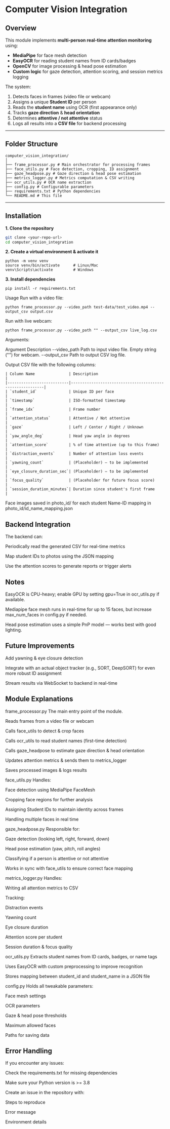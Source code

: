 # Computer Vision Integration

## Overview
This module implements **multi-person real-time attention monitoring** using:
- **MediaPipe** for face mesh detection  
- **EasyOCR** for reading student names from ID cards/badges  
- **OpenCV** for image processing & head pose estimation  
- **Custom logic** for gaze detection, attention scoring, and session metrics logging  

The system:
1. Detects faces in frames (video file or webcam)  
2. Assigns a unique **Student ID** per person  
3. Reads the **student name** using OCR (first appearance only)  
4. Tracks **gaze direction** & **head orientation**  
5. Determines **attentive / not attentive** status  
6. Logs all results into a **CSV file** for backend processing  

---

## Folder Structure
```
computer_vision_integration/
│
├── frame_processor.py # Main orchestrator for processing frames
├── face_utils.py # Face detection, cropping, ID assignment
├── gaze_headpose.py # Gaze direction & head pose estimation
├── metrics_logger.py # Metrics computation & CSV writing
├── ocr_utils.py # OCR name extraction
├── config.py # Configurable parameters
├── requirements.txt # Python dependencies
└── README.md # This file
```

---

## Installation

**1. Clone the repository**
```bash
git clone <your-repo-url>
cd computer_vision_integration
```
**2. Create a virtual environment & activate it**
```
python -m venv venv
source venv/bin/activate      # Linux/Mac
venv\Scripts\activate         # Windows
```
**3. Install dependencies**
```
pip install -r requirements.txt
```

Usage
Run with a video file:
```
python frame_processor.py --video_path test-data/test_video.mp4 --output_csv output.csv
```

Run with live webcam:
```
python frame_processor.py --video_path "" --output_csv live_log.csv
```
Arguments:

Argument	Description
--video_path	Path to input video file. Empty string ("") for webcam.
--output_csv	Path to output CSV log file.

Output
CSV file with the following columns:
```
| Column Name               | Description                                              |
|---------------------------|----------------------------------------------------------|
| `student_id`              | Unique ID per face                                       |
| `timestamp`               | ISO-formatted timestamp                                  |
| `frame_idx`               | Frame number                                             |
| `attention_status`        | Attentive / Not attentive                                |
| `gaze`                    | Left / Center / Right / Unknown                          |
| `yaw_angle_deg`           | Head yaw angle in degrees                                |
| `attention_score`         | % of time attentive (up to this frame)                   |
| `distraction_events`      | Number of attention loss events                          |
| `yawning_count`           | (Placeholder) — to be implemented                        |
| `eye_closure_duration_sec`| (Placeholder) — to be implemented                        |
| `focus_quality`           | (Placeholder for future focus score)                     |
| `session_duration_minutes`| Duration since student's first frame                     |
```
Face images saved in photo_id/ for each student
Name-ID mapping in photo_id/id_name_mapping.json

## Backend Integration
The backend can:

Periodically read the generated CSV for real-time metrics

Map student IDs to photos using the JSON mapping

Use the attention scores to generate reports or trigger alerts

## Notes
EasyOCR is CPU-heavy; enable GPU by setting gpu=True in ocr_utils.py if available.

Mediapipe face mesh runs in real-time for up to 15 faces, but increase max_num_faces in config.py if needed.

Head pose estimation uses a simple PnP model — works best with good lighting.

## Future Improvements
Add yawning & eye closure detection

Integrate with an actual object tracker (e.g., SORT, DeepSORT) for even more robust ID assignment

Stream results via WebSocket to backend in real-time

## Module Explanations
frame_processor.py
The main entry point of the module.

Reads frames from a video file or webcam

Calls face_utils to detect & crop faces

Calls ocr_utils to read student names (first-time detection)

Calls gaze_headpose to estimate gaze direction & head orientation

Updates attention metrics & sends them to metrics_logger

Saves processed images & logs results

face_utils.py
Handles:

Face detection using MediaPipe FaceMesh

Cropping face regions for further analysis

Assigning Student IDs to maintain identity across frames

Handling multiple faces in real time

gaze_headpose.py
Responsible for:

Gaze detection (looking left, right, forward, down)

Head pose estimation (yaw, pitch, roll angles)

Classifying if a person is attentive or not attentive

Works in sync with face_utils to ensure correct face mapping

metrics_logger.py
Handles:

Writing all attention metrics to CSV

Tracking:

Distraction events

Yawning count

Eye closure duration

Attention score per student

Session duration & focus quality

ocr_utils.py
Extracts student names from ID cards, badges, or name tags

Uses EasyOCR with custom preprocessing to improve recognition

Stores mapping between student_id and student_name in a JSON file

config.py
Holds all tweakable parameters:

Face mesh settings

OCR parameters

Gaze & head pose thresholds

Maximum allowed faces

Paths for saving data

## Error Handling
If you encounter any issues:

Check the requirements.txt for missing dependencies

Make sure your Python version is >= 3.8

Create an issue in the repository with:

Steps to reproduce

Error message

Environment details
